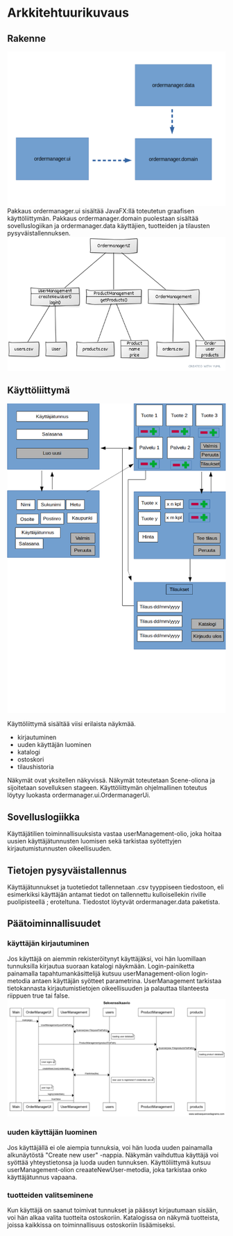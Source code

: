 # **Arkkitehtuurikuvaus** #
## **Rakenne** ## 
![Rakenne](./kuvat/rakenne.png) 
Pakkaus ordermanager.ui sisältää JavaFX:llä toteutetun graafisen käyttöliittymän. Pakkaus ordermanager.domain puolestaan sisältää sovelluslogiikan ja ordermanager.data käyttäjien, tuotteiden ja tilausten pysyväistallennuksen. 
![luokkakaavio](./kuvat/luokkakaavio.png)
## **Käyttöliittymä** ##
![käyttöliittymä](./kuvat/ui-luonnos.png) 

Käyttöliittymä sisältää viisi erilaista näykmää.
* kirjautuminen
* uuden käyttäjän luominen
* katalogi
* ostoskori
* tilaushistoria  

Näkymät ovat yksitellen näkyvissä. Näkymät toteutetaan Scene-oliona ja sijoitetaan sovelluksen stageen. Käyttöliittymän ohjelmallinen toteutus löytyy luokasta ordermanager.ui.OrdermanagerUi. 

## **Sovelluslogiikka** ## 
Käyttäjätilien toiminnallisuuksista vastaa userManagement-olio, joka hoitaa uusien käyttäjätunnusten luomisen sekä tarkistaa syötettyjen kirjautumistunnusten oikeellisuuden. 

## **Tietojen pysyväistallennus** ## 
Käyttäjätunnukset ja tuotetiedot tallennetaan .csv tyyppiseen tiedostoon, eli esimerkiksi käyttäjän antamat tiedot on tallennettu kulloisellekin riville puolipisteellä ; eroteltuna. Tiedostot löytyvät ordermanager.data paketista.

## **Päätoiminnallisuudet** ##
### **käyttäjän kirjautuminen** ### 
Jos käyttäjä on aiemmin rekisteröitynyt käyttäjäksi, voi hän luomillaan tunnuksilla kirjautua suoraan katalogi näykmään.
Login-painiketta painamalla tapahtumankäsittelijä kutsuu userManagement-olion login-metodia antaen käyttäjän syötteet parametrina. UserManagement tarkistaa tietokannasta kirjautumistietojen oikeellisuuden ja palauttaa tilanteesta riippuen true tai false.
![sekvenssikaavio](./kuvat/sekvenssikaavio.png) 
### **uuden käyttäjän luominen** ### 
Jos käyttäjällä ei ole aiempia tunnuksia, voi hän luoda uuden painamalla alkunäytöstä "Create new user" -nappia. Näkymän vaihduttua käyttäjä voi syöttää yhteystietonsa ja luoda uuden tunnuksen. Käyttöliittymä kutsuu userManagement-olion creaateNewUser-metodia, joka tarkistaa onko käyttäjätunnus vapaana. 
### **tuotteiden valitseminene** ###
Kun käyttäjä on saanut toimivat tunnukset ja päässyt kirjautumaan sisään, voi hän alkaa valita tuotteita ostoskoriin. Katalogissa on näkymä tuotteista, joissa kaikkissa on toiminnallisuus ostoskoriin lisäämiseksi.
